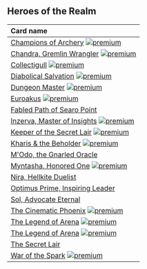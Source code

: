 ## Heroes of the Realm

| Card name |
| :-------- |
| [Champions of Archery](https://github.com/mtgenius/uncube/raw/main/cards/heroes-of-the-realm/champions-of-archery.png) [![premium](https://user-images.githubusercontent.com/343837/83360751-a631d080-a338-11ea-80c6-110971103bf4.png)](https://github.com/mtgenius/uncube) |
| [Chandra, Gremlin Wrangler](https://github.com/mtgenius/uncube/raw/main/cards/heroes-of-the-realm/chandra-gremlin-wrangler.png) [![premium](https://user-images.githubusercontent.com/343837/83360751-a631d080-a338-11ea-80c6-110971103bf4.png)](https://github.com/mtgenius/uncube) |
| [Collectigull](https://github.com/mtgenius/uncube/raw/main/cards/heroes-of-the-realm/collectigull.png) [![premium](https://user-images.githubusercontent.com/343837/83360751-a631d080-a338-11ea-80c6-110971103bf4.png)](https://github.com/mtgenius/uncube) |
| [Diabolical Salvation](https://github.com/mtgenius/uncube/raw/main/cards/heroes-of-the-realm/diabolical-salvation.png) [![premium](https://user-images.githubusercontent.com/343837/83360751-a631d080-a338-11ea-80c6-110971103bf4.png)](https://github.com/mtgenius/uncube) |
| [Dungeon Master](https://github.com/mtgenius/uncube/raw/main/cards/heroes-of-the-realm/dungeon-master.png) [![premium](https://user-images.githubusercontent.com/343837/83360751-a631d080-a338-11ea-80c6-110971103bf4.png)](https://github.com/mtgenius/uncube) |
| [Euroakus](https://github.com/mtgenius/uncube/raw/main/cards/heroes-of-the-realm/euroakus.png) [![premium](https://user-images.githubusercontent.com/343837/83360751-a631d080-a338-11ea-80c6-110971103bf4.png)](https://github.com/mtgenius/uncube) |
| [Fabled Path of Searo Point](https://github.com/mtgenius/uncube/raw/main/cards/heroes-of-the-realm/fabled-path-of-searo-point.png) |
| [Inzerva, Master of Insights](https://github.com/mtgenius/uncube/raw/main/cards/heroes-of-the-realm/inzerva-master-of-insights.png) [![premium](https://user-images.githubusercontent.com/343837/83360751-a631d080-a338-11ea-80c6-110971103bf4.png)](https://github.com/mtgenius/uncube) |
| [Keeper of the Secret Lair](https://github.com/mtgenius/uncube/raw/main/cards/heroes-of-the-realm/keeper-of-the-secret-lair.png) [![premium](https://user-images.githubusercontent.com/343837/83360751-a631d080-a338-11ea-80c6-110971103bf4.png)](https://github.com/mtgenius/uncube) |
| [Kharis & the Beholder](https://github.com/mtgenius/uncube/raw/main/cards/heroes-of-the-realm/kharis-the-beholder.png) [![premium](https://user-images.githubusercontent.com/343837/83360751-a631d080-a338-11ea-80c6-110971103bf4.png)](https://github.com/mtgenius/uncube) |
| [M'Odo, the Gnarled Oracle](https://github.com/mtgenius/uncube/raw/main/cards/heroes-of-the-realm/modo-the-gnarled-oracle.png) |
| [Myntasha, Honored One](https://github.com/mtgenius/uncube/raw/main/cards/heroes-of-the-realm/myntasha-honored-one.png) [![premium](https://user-images.githubusercontent.com/343837/83360751-a631d080-a338-11ea-80c6-110971103bf4.png)](https://github.com/mtgenius/uncube) |
| [Nira, Hellkite Duelist](https://github.com/mtgenius/uncube/raw/main/cards/heroes-of-the-realm/nira-hellkite-duelist.png) |
| [Optimus Prime, Inspiring Leader](https://github.com/mtgenius/uncube/raw/main/cards/heroes-of-the-realm/optimus-prime-inspiring-leader.png) |
| [Sol, Advocate Eternal](https://github.com/mtgenius/uncube/raw/main/cards/heroes-of-the-realm/sol-advocate-eternal.png) |
| [The Cinematic Phoenix](https://github.com/mtgenius/uncube/raw/main/cards/heroes-of-the-realm/the-cinematic-phoenix.png) [![premium](https://user-images.githubusercontent.com/343837/83360751-a631d080-a338-11ea-80c6-110971103bf4.png)](https://github.com/mtgenius/uncube) |
| [The Legend of Arena](https://github.com/mtgenius/uncube/raw/main/cards/heroes-of-the-realm/the-legend-of-arena.png) [![premium](https://user-images.githubusercontent.com/343837/83360751-a631d080-a338-11ea-80c6-110971103bf4.png)](https://github.com/mtgenius/uncube) |
| [The Legend of Arena](https://github.com/mtgenius/uncube/raw/main/cards/heroes-of-the-realm/the-legend-of-arena-2.png) [![premium](https://user-images.githubusercontent.com/343837/83360751-a631d080-a338-11ea-80c6-110971103bf4.png)](https://github.com/mtgenius/uncube) |
| [The Secret Lair](https://github.com/mtgenius/uncube/raw/main/cards/heroes-of-the-realm/the-secret-lair.png) |
| [War of the Spark](https://github.com/mtgenius/uncube/raw/main/cards/heroes-of-the-realm/war-of-the-spark.png) [![premium](https://user-images.githubusercontent.com/343837/83360751-a631d080-a338-11ea-80c6-110971103bf4.png)](https://github.com/mtgenius/uncube) |

